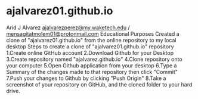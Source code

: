 # ajalvarez01.github.io
Arid J Alvarez
ajalvarezperez@my.waketech.edu / mensagitatmolem01@protonmail.com
Educational Purposes
Created a clone of "ajalvarez01.github.io" from the online repository to my local desktop
Steps to create a clone of "ajalvarez01.github.io" repository
1.Create online GitHub account
2.Download Github for your Desktop
3.Create repository named "ajalvarez.github.io"
4.Clone repository onto your computer
5.Open Github application from your desktop
6.Type a Summary of the changes made to that repository then click "Commit"
7.Push your changes to Github by clicking "Push Origin"
8.Take a screenshot of your repository on GitHub, and the cloned folder to your hard drive.
